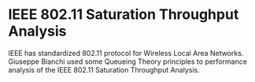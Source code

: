 # IEEE 802.11 Saturation Throughput Analysis
IEEE has standardized 802.11 protocol for Wireless Local Area Networks. Giuseppe Bianchi used some Queueing Theory principles to performance analysis of the IEEE 802.11 Saturation Throughput Analysis. 
